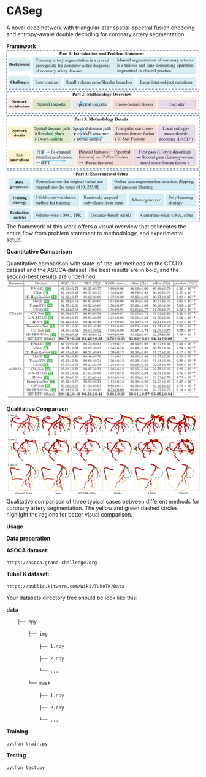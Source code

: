 # CASeg
A novel deep network with triangular-star spatial-spectral fusion encoding and entropy-aware double decoding for coronary artery segmentation

**Framework**
![Cow1](https://github.com/Cassie-CV/CASeg/blob/main/figure/framework.png?raw=true 'Cow1')
The framework of this work offers a visual overview that delineates the entire flow from problem statement to methodology, and experimental setup.

**Quantitative Comparison**

Quantitative comparison with state-of-the-art methods on the CTA119 dataset
and the ASOCA dataset The best results are in bold, and the second-best results are
underlined.
![Cow2](https://github.com/Cassie-CV/CASeg/blob/main/figure/sota.png?raw=true 'Cow2')

**Qualitative Comparison**
![Cow3](https://github.com/Cassie-CV/CASeg/blob/main/figure/SOTA1.png?raw=true 'Cow3')
Qualitative comparison of three typical cases between different methods for
coronary artery segmentation. The yellow and green dashed circles highlight the regions
for better visual comparison.

**Usage**

**Data preparation** 

**ASOCA dataset:**

`https://asoca.grand-challenge.org`

**TubeTK dataset:**

`https://public.kitware.com/Wiki/TubeTK/Data`

Your datasets directory tree should be look like this:

**data**
       
        ├── npy
        
            ├── img
            
                ├── 1.npy
                
                ├── 2.npy
                
                └── ...
                
            └── mask
            
                ├── 1.npy
                
                ├── 2.npy
                
                └── ...

**Training**

`python train.py`

**Testing**

`python test.py`

